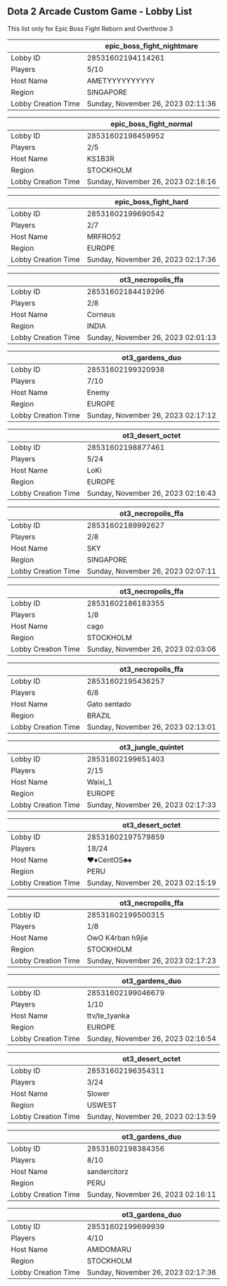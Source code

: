## Dota 2 Arcade Custom Game - Lobby List

This list only for Epic Boss Fight Reborn and Overthrow 3

|  | epic_boss_fight_nightmare |
| ------ | ------ |
| Lobby ID | 28531602194114261 |
| Players | 5/10 |
| Host Name | AMETYYYYYYYYYY |
| Region | SINGAPORE |
| Lobby Creation Time | Sunday, November 26, 2023 02:11:36 |


|  | epic_boss_fight_normal |
| ------ | ------ |
| Lobby ID | 28531602198459952 |
| Players | 2/5 |
| Host Name | KS1B3R |
| Region | STOCKHOLM |
| Lobby Creation Time | Sunday, November 26, 2023 02:16:16 |


|  | epic_boss_fight_hard |
| ------ | ------ |
| Lobby ID | 28531602199690542 |
| Players | 2/7 |
| Host Name | MRFRO52 |
| Region | EUROPE |
| Lobby Creation Time | Sunday, November 26, 2023 02:17:36 |


|  | ot3_necropolis_ffa |
| ------ | ------ |
| Lobby ID | 28531602184419296 |
| Players | 2/8 |
| Host Name | Corneus |
| Region | INDIA |
| Lobby Creation Time | Sunday, November 26, 2023 02:01:13 |


|  | ot3_gardens_duo |
| ------ | ------ |
| Lobby ID | 28531602199320938 |
| Players | 7/10 |
| Host Name | Enemy |
| Region | EUROPE |
| Lobby Creation Time | Sunday, November 26, 2023 02:17:12 |


|  | ot3_desert_octet |
| ------ | ------ |
| Lobby ID | 28531602198877461 |
| Players | 5/24 |
| Host Name | LoKi |
| Region | EUROPE |
| Lobby Creation Time | Sunday, November 26, 2023 02:16:43 |


|  | ot3_necropolis_ffa |
| ------ | ------ |
| Lobby ID | 28531602189992627 |
| Players | 2/8 |
| Host Name | SKY |
| Region | SINGAPORE |
| Lobby Creation Time | Sunday, November 26, 2023 02:07:11 |


|  | ot3_necropolis_ffa |
| ------ | ------ |
| Lobby ID | 28531602186183355 |
| Players | 1/8 |
| Host Name | cago |
| Region | STOCKHOLM |
| Lobby Creation Time | Sunday, November 26, 2023 02:03:06 |


|  | ot3_necropolis_ffa |
| ------ | ------ |
| Lobby ID | 28531602195436257 |
| Players | 6/8 |
| Host Name | Gato sentado |
| Region | BRAZIL |
| Lobby Creation Time | Sunday, November 26, 2023 02:13:01 |


|  | ot3_jungle_quintet |
| ------ | ------ |
| Lobby ID | 28531602199651403 |
| Players | 2/15 |
| Host Name | Waixi_1 |
| Region | EUROPE |
| Lobby Creation Time | Sunday, November 26, 2023 02:17:33 |


|  | ot3_desert_octet |
| ------ | ------ |
| Lobby ID | 28531602197579859 |
| Players | 18/24 |
| Host Name | ♥♦CentOS♣♠ |
| Region | PERU |
| Lobby Creation Time | Sunday, November 26, 2023 02:15:19 |


|  | ot3_necropolis_ffa |
| ------ | ------ |
| Lobby ID | 28531602199500315 |
| Players | 1/8 |
| Host Name | OwO K4rban h9jie |
| Region | STOCKHOLM |
| Lobby Creation Time | Sunday, November 26, 2023 02:17:23 |


|  | ot3_gardens_duo |
| ------ | ------ |
| Lobby ID | 28531602199046679 |
| Players | 1/10 |
| Host Name | ttv/te_tyanka |
| Region | EUROPE |
| Lobby Creation Time | Sunday, November 26, 2023 02:16:54 |


|  | ot3_desert_octet |
| ------ | ------ |
| Lobby ID | 28531602196354311 |
| Players | 3/24 |
| Host Name | Slower |
| Region | USWEST |
| Lobby Creation Time | Sunday, November 26, 2023 02:13:59 |


|  | ot3_gardens_duo |
| ------ | ------ |
| Lobby ID | 28531602198384356 |
| Players | 8/10 |
| Host Name | sandercitorz |
| Region | PERU |
| Lobby Creation Time | Sunday, November 26, 2023 02:16:11 |


|  | ot3_gardens_duo |
| ------ | ------ |
| Lobby ID | 28531602199699939 |
| Players | 4/10 |
| Host Name | AMIDOMARU |
| Region | STOCKHOLM |
| Lobby Creation Time | Sunday, November 26, 2023 02:17:36 |


